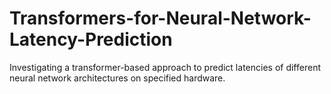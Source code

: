 # Transformers-for-Neural-Network-Latency-Prediction
Investigating a transformer-based approach to predict latencies of different neural network architectures on specified hardware.
